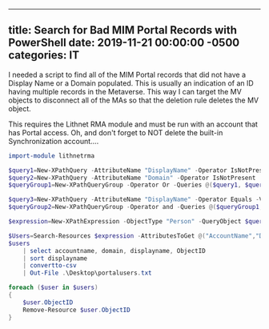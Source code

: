 ﻿---

title:  Search for Bad MIM Portal Records with PowerShell
date:   2019-11-21 00:00:00 -0500
categories: IT
---

I needed a script to find all of the MIM Portal records that did not have a Display Name or a Domain populated. This is usually an indication of an ID having multiple records in the Metaverse. This way I can target the MV objects to disconnect all of the MAs so that the deletion rule deletes the MV object.

This requires the Lithnet RMA module and must be run with an account that has Portal access. Oh, and don't forget to NOT delete the built-in Synchronization account....

```powershell
import-module lithnetrma

$query1=New-XPathQuery -AttributeName "DisplayName" -Operator IsNotPresent
$query2=New-XPathQuery -AttributeName "Domain" -Operator IsNotPresent
$queryGroup1=New-XPathQueryGroup -Operator Or -Queries @($query1, $query2)

$query3=New-XPathQuery -AttributeName "DisplayName" -Operator Equals -Value "Built-in Synchronization Account" -Negate
$queryGroup2=New-XPathQueryGroup -Operator and -Queries @($queryGroup1, $query3)

$expression=New-XPathExpression -ObjectType "Person" -QueryObject $queryGroup2

$Users=Search-Resources $expression -AttributesToGet @("AccountName","Domain","DisplayName","ObjectID")
$users 
    | select accountname, domain, displayname, ObjectID 
    | sort displayname 
    | convertto-csv 
    | Out-File .\Desktop\portalusers.txt

foreach ($user in $users)
{
    $user.ObjectID
    Remove-Resource $user.ObjectID
}
```
